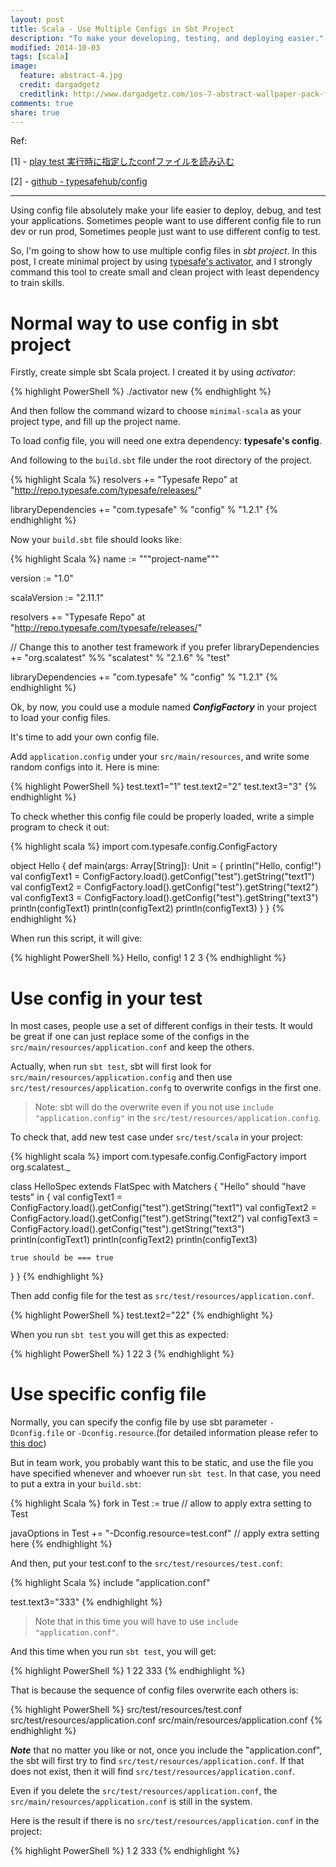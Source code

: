 ```yaml
---
layout: post
title: Scala - Use Multiple Configs in Sbt Project
description: "To make your developing, testing, and deploying easier."
modified: 2014-10-03
tags: [scala]
image:
  feature: abstract-4.jpg
  credit: dargadgetz
  creditlink: http://www.dargadgetz.com/ios-7-abstract-wallpaper-pack-for-iphone-5-and-ipod-touch-retina/
comments: true
share: true
---
```



Ref:

[1] - [play test 実行時に指定したconfファイルを読み込む](http://qiita.com/TomoyaIgarashi/items/4106feb940fbd2be0b4c#3-1)

[2] - [github - typesafehub/config](https://github.com/typesafehub/config)

***

Using config file absolutely make your life easier to deploy, debug, and test your applications.
Sometimes people want to use different config file to run dev or run prod, Sometimes people just want to use different config to test.

So, I'm going to show how to use multiple config files in *sbt project*.
In this post, I create minimal project by using [typesafe's activator](https://typesafe.com/activator), and I strongly command this tool to create small and clean project with least dependency to train skills.

# Normal way to use config in sbt project

Firstly, create simple sbt Scala project. I created it by using *activator*:

{% highlight PowerShell %}
./activator new
{% endhighlight %}

And then follow the command wizard to choose `minimal-scala` as your project type, and fill up the project name.

To load config file, you will need one extra dependency: **typesafe's config**.

And following to the `build.sbt` file under the root directory of the project.

{% highlight Scala %}
resolvers += "Typesafe Repo" at "http://repo.typesafe.com/typesafe/releases/"

libraryDependencies += "com.typesafe" % "config" % "1.2.1"
{% endhighlight %}

Now your `build.sbt` file should looks like:

{% highlight Scala %}
name := """project-name"""

version := "1.0"

scalaVersion := "2.11.1"

resolvers += "Typesafe Repo" at "http://repo.typesafe.com/typesafe/releases/"

// Change this to another test framework if you prefer
libraryDependencies += "org.scalatest" %% "scalatest" % "2.1.6" % "test"

libraryDependencies += "com.typesafe" % "config" % "1.2.1"
{% endhighlight %}

Ok, by now, you could use a module named ***ConfigFactory*** in your project to load your config files.


It's time to add your own config file. 

Add `application.config` under your `src/main/resources`, and write some random configs into it.
Here is mine:

{% highlight PowerShell %}
test.text1="1"
test.text2="2"
test.text3="3"
{% endhighlight %}

To check whether this config file could be properly loaded, write a simple program to check it out:

{% highlight scala %}
import com.typesafe.config.ConfigFactory

object Hello {
  def main(args: Array[String]): Unit = {
    println("Hello, config!")
    val configText1 = ConfigFactory.load().getConfig("test").getString("text1")
    val configText2 = ConfigFactory.load().getConfig("test").getString("text2")
    val configText3 = ConfigFactory.load().getConfig("test").getString("text3")
    println(configText1)
    println(configText2)
    println(configText3)
  }
}
{% endhighlight %}

When run this script, it will give:

{% highlight PowerShell %}
Hello, config!
1
2
3
{% endhighlight %}

# Use config in your test

In most cases, people use a set of different configs in their tests.
It would be great if one can just replace some of the configs in the `src/main/resources/application.conf` and keep the others.

Actually, when run `sbt test`, sbt will first look for `src/main/resources/application.config` and then use `src/test/resources/application.confg` to overwrite configs in the first one.

> Note: sbt will do the overwrite even if you not use `include "application.config"` in the `src/test/resources/application.config`.

To check that, add new test case under `src/test/scala` in your project:

{% highlight scala %}
import com.typesafe.config.ConfigFactory
import org.scalatest._

class HelloSpec extends FlatSpec with Matchers {
  "Hello" should "have tests" in {
    val configText1 = ConfigFactory.load().getConfig("test").getString("text1")
    val configText2 = ConfigFactory.load().getConfig("test").getString("text2")
    val configText3 = ConfigFactory.load().getConfig("test").getString("text3")
    println(configText1)
    println(configText2)
    println(configText3)

    true should be === true
  }
}
{% endhighlight %}

Then add config file for the test as `src/test/resources/application.conf`.

{% highlight PowerShell %}
test.text2="22"
{% endhighlight %}

When you run `sbt test` you will get this as expected:

{% highlight PowerShell %}
1
22
3
{% endhighlight %}

# Use specific config file

Normally, you can specify the config file by use sbt parameter `-Dconfig.file` or `-Dconfig.resource`.(for detailed information please refer to [this doc](https://github.com/typesafehub/config#standard-behavior))

But in team work, you probably want this to be static, and use the file you have specified whenever and whoever run `sbt test`.
In that case, you need to put a extra in your `build.sbt`:

{% highlight Scala %}
fork in Test := true // allow to apply extra setting to Test

javaOptions in Test += "-Dconfig.resource=test.conf" // apply extra setting here
{% endhighlight %}

And then, put your test.conf to the `src/test/resources/test.conf`:

{% highlight Scala %}
include "application.conf"

test.text3="333"
{% endhighlight %}

> Note that in this time you will have to use `include "application.conf"`.

And this time when you run `sbt test`, you will get:

{% highlight PowerShell %}
1
22
333
{% endhighlight %}

That is because the sequence of config files overwrite each others is: 

{% highlight PowerShell %}
src/test/resources/test.conf
src/test/resources/application.conf
src/main/resources/application.conf
{% endhighlight %}

***Note*** that no matter you like or not, once you include the "application.conf",
the sbt will first try to find `src/test/resources/application.conf`.
If that does not exist, then it will find `src/test/resources/application.conf`.

Even if you delete the `src/test/resources/application.conf`, the `src/main/resources/application.conf` is still in the system.

Here is the result if there is no `src/test/resources/application.conf` in the project:

{% highlight PowerShell %}
1
2
333
{% endhighlight %}